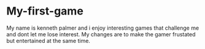 # My-first-game
My name is kenneth palmer and i enjoy interesting games that challenge me and dont let me lose interest.
My changes are to make the gamer frustated but entertained at the same time.
                                                                                              
